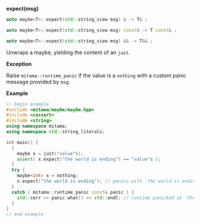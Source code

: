 **expect(msg)**

```cpp
auto maybe<T>::expect(std::string_view msg) & -> T& ;

auto maybe<T>::expect(std::string_view msg) const& -> T const& ;

auto maybe<T>::expect(std::string_view msg) && -> T&& ;
```

Unwraps a maybe, yielding the content of an `just`.

**Exception**

Raise `mitama::runtime_panic` if the value is a `nothing` with a custom panic message provided by `msg`.

**Example**

```cpp
// begin example
#include <mitama/maybe/maybe.hpp>
#include <cassert>
#include <string>
using namespace mitama;
using namespace std::string_literals;

int main() {
  {
    maybe x = just("value"s);
    assert( x.expect("the world is ending") == "value"s );
  }
  try {
    maybe<int> x = nothing;
    x.expect("the world is ending"); // panics with `the world is ending`
  }
  catch ( mitama::runtime_panic const& panic ) {
    std::cerr << panic.what() << std::endl; // runtime panicked at 'the world is ending'
  }
}
// end example
```
